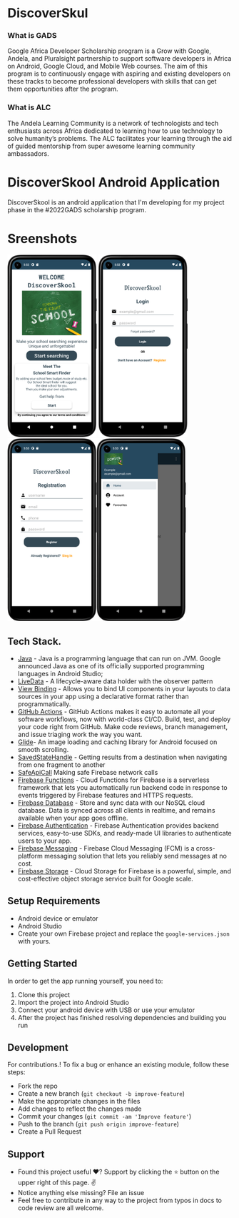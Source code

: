 # DiscoverSkul
### What is GADS
Google Africa Developer Scholarship program is a Grow with Google, Andela, and Pluralsight partnership to support software developers in Africa on Android, Google Cloud, and Mobile Web courses. The aim of this program is to continuously engage with aspiring and existing developers on these tracks to become professional developers with skills that can get them opportunities after the program.
### What is ALC
The Andela Learning Community is a network of technologists and tech enthusiasts across Africa dedicated to learning how to use technology to solve humanity’s problems. The ALC facilitates your learning through the aid of guided mentorship from super awesome learning community ambassadors.
# DiscoverSkool Android Application
DiscoverSkool is an android application that  I'm developing for my project phase in the #2022GADS scholarship program. 
# Sreenshots
<img src="images/welcome.png" width="200" > <img src="images/login.png" width="200" > <img src="images/signup.png" width="200" ><img src="images/drawer.png" width="200" >  

## Tech Stack.
- [Java](https://developer.android.com/studio/write/java8-support?gclid=CjwKCAiA68ebBhB-EiwALVC-NrHBWyF1NkQ3cE87Mr94ZDB2BsAxAsRpCmDJqi6vEKDlOeLfjhr_aRoCTwgQAvD_BwE&gclsrc=aw.ds) - Java is a programming language that can run on JVM. Google announced Java as one of its officially supported programming languages in Android Studio;
- [LiveData](https://developer.android.com/topic/libraries/architecture/livedata) -  A lifecycle-aware data holder with the observer pattern
- [View Binding](https://developer.android.com/topic/libraries/data-binding/) - Allows you to bind UI components in your layouts to data sources in your app using a declarative format rather than programmatically.
- [GitHub Actions](https://github.com/features/actions) - GitHub Actions makes it easy to automate all your software workflows, now with world-class CI/CD. Build, test, and deploy your code right from GitHub. Make code reviews, branch management, and issue triaging work the way you want.
- [Glide](https://github.com/bumptech/glide)- An image loading and caching library for Android focused on smooth scrolling.
- [SavedStateHandle](https://developer.android.com/guide/navigation/navigation-programmatic) - Getting results from a destination when navigating from one fragment to another
- [SafeApiCall](https://github.com/JoelKanyi/Savings-Zetu-App/blob/main/app/src/main/java/com/kanyideveloper/savingszetu/utils/ExtensionFunctions.kt) Making safe Firebase network calls
- [Firebase Functions](https://firebase.google.com/docs/functions) - Cloud Functions for Firebase is a serverless framework that lets you automatically run backend code in response to events triggered by Firebase features and HTTPS requests.
- [Firebase Database](https://firebase.google.com/docs/database) - Store and sync data with our NoSQL cloud database. Data is synced across all clients in realtime, and remains available when your app goes offline.
- [Firebase Authentication](https://firebase.google.com/docs/auth) - Firebase Authentication provides backend services, easy-to-use SDKs, and ready-made UI libraries to authenticate users to your app.
- [Firebase Messaging](https://firebase.google.com/docs/cloud-messaging) - Firebase Cloud Messaging (FCM) is a cross-platform messaging solution that lets you reliably send messages at no cost.
- [Firebase Storage](https://firebase.google.com/docs/storage) - Cloud Storage for Firebase is a powerful, simple, and cost-effective object storage service built for Google scale.
## Setup Requirements
- Android device or emulator
- Android Studio
- Create your own Firebase project and replace the `google-services.json` with yours.
## Getting Started
In order to get the app running yourself, you need to:

1.  Clone this project
2.  Import the project into Android Studio
3.  Connect your android device with USB or use your emulator
4.  After the project has finished resolving dependencies and building you run

## Development
For contributions.!
To fix a bug or enhance an existing module, follow these steps:

- Fork the repo
- Create a new branch (`git checkout -b improve-feature`)
- Make the appropriate changes in the files
- Add changes to reflect the changes made
- Commit your changes (`git commit -am 'Improve feature'`)
- Push to the branch (`git push origin improve-feature`)
- Create a Pull Request

## Support
- Found this project useful ❤️? Support by clicking the ⭐️ button on the upper right of this page. ✌️
- Notice anything else missing? File an issue 
- Feel free to contribute in any way to the project from typos in docs to code review are all welcome.


